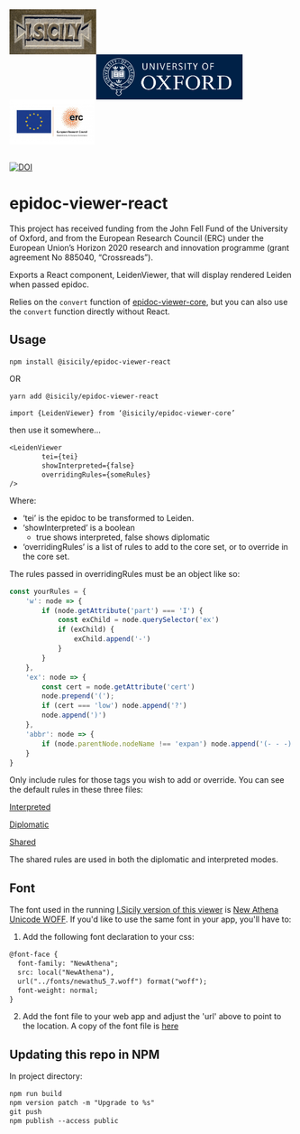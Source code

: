 <div>
  <img align="left" valign="center" src="ISicily_english_reduced.jpg?raw=true" alt="isicily logo" height=80" >
  <img align="left" valign="center" src="2258_ox_brand_blue_pos_rect.png?raw=true" alt="oxford logo" height="80"  style="padding-top: 80px" >
  <img align="left" valign="center" src="LOGO_ERC-FLAG_EU_cropped.jpg?raw=true" alt="erc logo" height=80" >
</div>
<br clear="both"/>

<br/>

[![DOI](https://zenodo.org/badge/378974263.svg)](https://zenodo.org/badge/latestdoi/378974263)


# epidoc-viewer-react

<div>This project has received funding from the John Fell Fund of the University of Oxford, and from the European Research Council (ERC) under the European Union’s Horizon 2020 research and innovation programme (grant agreement No 885040, “Crossreads”).</div>

Exports a React component, LeidenViewer, that will display rendered Leiden when passed epidoc.

Relies on the `convert` function of [epidoc-viewer-core](https://github.com/ISicily/epidoc-viewer-core), but you can also use the `convert` function directly without React.

## Usage

```
npm install @isicily/epidoc-viewer-react
```

OR

```
yarn add @isicily/epidoc-viewer-react
```

```
import {LeidenViewer} from ‘@isicily/epidoc-viewer-core’
```

then use it somewhere...

```
<LeidenViewer 
		tei={tei} 
		showInterpreted={false} 
		overridingRules={someRules} 
/>
```
  
Where:

- ‘tei’ is the epidoc to be transformed to Leiden.
- ‘showInterpreted’ is a boolean 
	- true shows interpreted, false shows diplomatic
- ‘overridingRules’ is a list of rules to add to the core set, or to override in the core set.  

The rules passed in overridingRules must be an object like so:

```javascript
const yourRules = {
    'w': node => {
        if (node.getAttribute('part') === 'I') {
            const exChild = node.querySelector('ex')
            if (exChild) {
                exChild.append('-')
            }
        } 
    },
    'ex': node => {
        const cert = node.getAttribute('cert')
        node.prepend('('); 
        if (cert === 'low') node.append('?')
        node.append(')')
    },
    'abbr': node => {
        if (node.parentNode.nodeName !== 'expan') node.append('(- - -)')
    }
}
```

Only include rules for those tags you wish to add or override.  You can see the default rules in these three files:

[Interpreted](https://github.com/ISicily/epidoc-viewer-core/blob/master/src/rules.js)

[Diplomatic](https://github.com/ISicily/epidoc-viewer-core/blob/master/src/diplomaticRules.js)

[Shared](https://github.com/ISicily/epidoc-viewer-core/blob/master/src/sharedRules.js)

The shared rules are used in both the diplomatic and interpreted modes.

## Font

The font used in the running [I.Sicily version of this viewer](https://isicily.github.io/epidoc-viewer/) is [New Athena Unicode WOFF](https://apagreekkeys.org/NAUdownload.html).  If  you'd like to use the same font in your app, you'll have to:

1.  Add the following font declaration to your css:

```
@font-face {
  font-family: "NewAthena";
  src: local("NewAthena"),
  url("../fonts/newathu5_7.woff") format("woff");
  font-weight: normal;
}
```

2.  Add the font file to your web app and adjust the 'url' above to point to the location. A copy of the font file is [here](https://github.com/ISicily/epidoc-viewer/blob/master/src/fonts/NAU5_007woff/newathu5_7.woff)

## Updating this repo in NPM

In project directory:

```
npm run build
npm version patch -m "Upgrade to %s"
git push
npm publish --access public
```